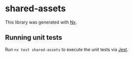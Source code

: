 # shared-assets

This library was generated with [Nx](https://nx.dev).

## Running unit tests

Run `nx test shared-assets` to execute the unit tests via [Jest](https://jestjs.io).
